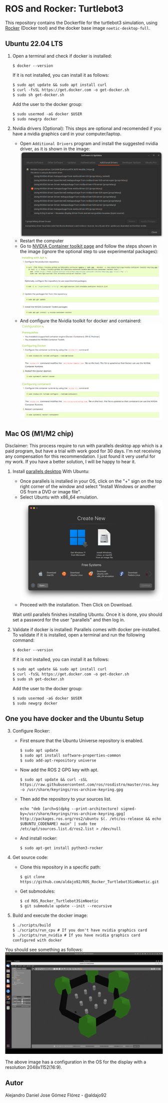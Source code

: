 # ROS and Rocker: Turtlebot3

This repository contains the Dockerfile for the turtlebot3 simulation, using [Rocker](https://github.com/osrf/rocker) (Docker tool) and the docker base image `noetic-desktop-full`.

## Ubuntu 22.04 LTS ##

1. Open a terminal and check if docker is installed:
    ```
    $ docker --version
    ```
    If it is not installed, you can install it as follows:
    ```
    $ sudo apt update && sudo apt install curl
    $ curl -fsSL https://get.docker.com -o get-docker.sh
    $ sudo sh get-docker.sh
    ```
    Add the user to the docker group:
    ```
    $ sudo usermod -aG docker $USER
    $ sudo newgrp docker
    ```

2. Nvidia drivers (Optional): This steps are optional and recomended if you have a nvidia graphics card in your computer/laptop.
    - Open `Additional Drivers` program and install the suggested nvidia driver, as it is shown in the image:
    ![](./.media/nvidia_driver.png)
    - Restart the computer
    - Go to [NVIDIA Container toolkit page](https://docs.nvidia.com/datacenter/cloud-native/container-toolkit/latest/install-guide.html) and follow the steps shown in the image (ignore the optional step to use experimental packages):
    ![](./.media/nvidia_toolkit_install.png)
    - And configure the Nvidia toolkit for docker and containerd:
    ![](./.media/nvidia_toolkit_configuration.png)


## Mac OS (M1/M2 chip) ##

Disclaimer: This process require to run with parallels desktop app which is a paid program, but have a trial with work good for 30 days. I'm not receiving any compensation for this recommendation. I just found it very useful for my work. If you have a better solution, I will be happy to hear it.

1. Install [parallels desktop](https://www.parallels.com/products/desktop/) With Ubuntu:
    - Once parallels is installed in your OS, click on the "+" sign on the top right corner of the window and select "Install Windows or another OS from a DVD or image file".
    - Select Ubuntu with x86_64 emulation.
    ![](.media/parallels_select_ubutu_os.png)
    - Proceed with the installation. Then Click on Download.

    Wait until parallels finishes installing Ubuntu. Once it is done, you should set a password for the user "parallels" and then log in.

2. Validate if docker is installed:
    Parallels comes with docker pre-installed. To validate if it is installed, open a terminal and run the following command:
    ```
    $ docker --version
    ```
    If it is not installed, you can install it as follows:
    ```
    $ sudo apt update && sudo apt install curl
    $ curl -fsSL https://get.docker.com -o get-docker.sh
    $ sudo sh get-docker.sh
    ```
    Add the user to the docker group:
    ```
    $ sudo usermod -aG docker $USER
    $ sudo newgrp docker
    ```

## One you have docker and the Ubuntu Setup ##

3. Configure Rocker:
    - First ensure that the Ubuntu Universe repository is enabled.
        ```
        $ sudo apt update
        $ sudo apt install software-properties-common
        $ sudo add-apt-repository universe
        ```
    - Now add the ROS 2 GPG key with apt.
        ```
        $ sudo apt update && curl -sSL https://raw.githubusercontent.com/ros/rosdistro/master/ros.key -o /usr/share/keyrings/ros-archive-keyring.gpg
        ```
    - Then add the repository to your sources list.
        ```
        echo "deb [arch=$(dpkg --print-architecture) signed-by=/usr/share/keyrings/ros-archive-keyring.gpg] http://packages.ros.org/ros2/ubuntu $(. /etc/os-release && echo $UBUNTU_CODENAME) main" | sudo tee /etc/apt/sources.list.d/ros2.list > /dev/null
        ```

    - And install rocker: 
        ```
        $ sudo apt-get install python3-rocker
        ```

4. Get source code:
    - Clone this repository in a specific path:
        ```
        $ git clone https://github.com/aldajo92/ROS_Rocker_Turtlebot3SimNoetic.git
        ```
    - Get submodules:
        ```
        $ cd ROS_Rocker_Turtlebot3SimNoetic
        $ git submodule update --init --recursive
        ```

5. Build and execute the docker image:
    ```
    $ ./scripts/build
    $ ./scripts/run_cpu # If you don't have nvidia graphics card
    $ ./scripts/run_nvidia # If you have nvidia graphics card configured with docker
    ```

You should see something as follows:
![](.media/ubuntu_running_ros.png)

The above image has a configuration in the OS for the display with a resolution 2048x1152(16:9).


## Autor ##
Alejandro Daniel Jose Gómez Flórez - @aldajo92
